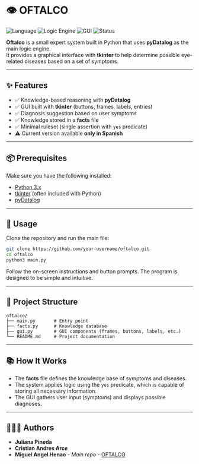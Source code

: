 # 👁️ OFTALCO

![Language](https://img.shields.io/badge/Python-3.x-blue?logo=python&logoColor=white)
![Logic Engine](https://img.shields.io/badge/Logic-pyDatalog-orange)
![GUI](https://img.shields.io/badge/GUI-tkinter-lightgreen)
![Status](https://img.shields.io/badge/Status-Working-brightgreen)

**Oftalco** is a small expert system built in Python that uses **pyDatalog** as the main logic engine.  
It provides a graphical interface with **tkinter** to help determine possible eye-related diseases based on a set of symptoms.

---

## ✨ Features

- ✅ Knowledge-based reasoning with **pyDatalog**  
- ✅ GUI built with **tkinter** (buttons, frames, labels, entries)  
- ✅ Diagnosis suggestion based on user symptoms  
- ✅ Knowledge stored in a **facts** file  
- ✅ Minimal ruleset (single assertion with `yes` predicate)  
- ⚠️ Current version available **only in Spanish**

---

## 📦 Prerequisites

Make sure you have the following installed:

- [Python 3.x](https://www.python.org/downloads/)  
- [tkinter](https://wiki.python.org/moin/TkInter) (often included with Python)  
- [pyDatalog](https://sites.google.com/site/pydatalog/installation)  

---

## 🚀 Usage

Clone the repository and run the main file:

```bash
git clone https://github.com/your-username/oftalco.git
cd oftalco
python3 main.py
````

Follow the on-screen instructions and button prompts. The program is designed to be simple and intuitive.

---

## 📂 Project Structure

```
oftalco/
├── main.py       # Entry point
├── facts.py      # Knowledge database
├── gui.py        # GUI components (frames, buttons, labels, etc.)
└── README.md     # Project documentation
```

---

## 📚 How It Works

* The **facts** file defines the knowledge base of symptoms and diseases.
* The system applies logic using the `yes` predicate, which is capable of storing all necessary information.
* The GUI gathers user input (symptoms) and displays possible diagnoses.

---
## 👤👤👤 Authors

* **Juliana Pineda** 
* **Cristian Andres Arce**
* **Miguel Angel Henao** - *Main repo* - [OFTALCO](https://github.com/mhdelta/Oftalco)



